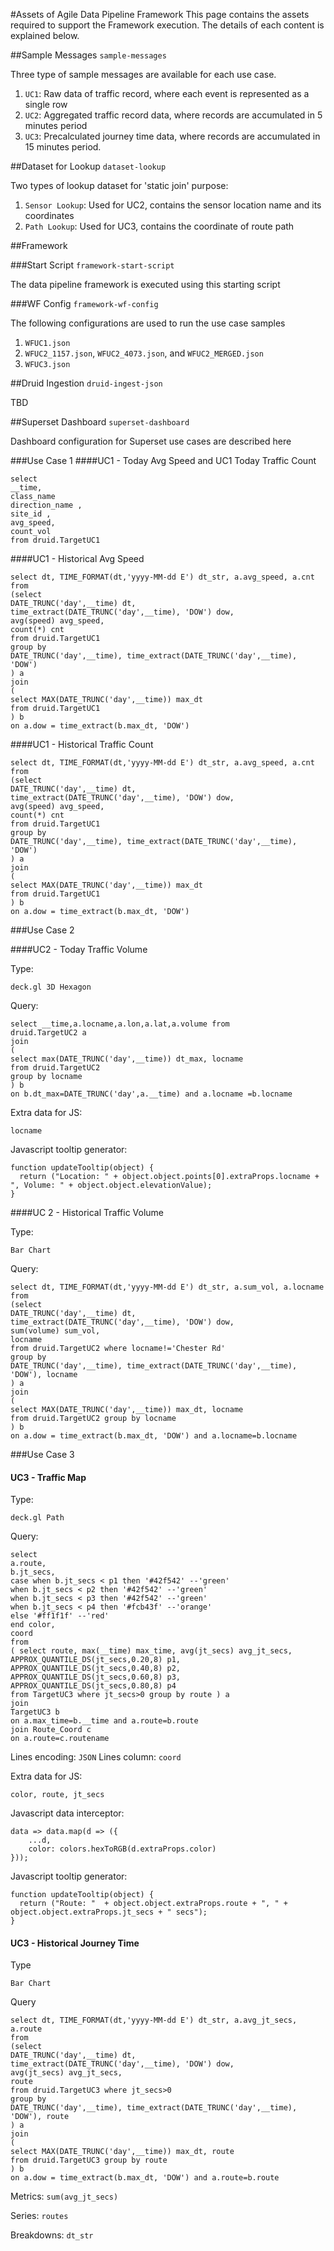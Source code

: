 #Assets of Agile Data Pipeline Framework
This page contains the assets required to support the Framework execution. The details of each content is explained below.


##Sample Messages `sample-messages`

Three type of sample messages are available for each use case.

1. `UC1`:
Raw data of traffic record, where each event is represented as a single row
2. `UC2`:
Aggregated traffic record data, where records are accumulated in 5 minutes period
3. `UC3`:
Precalculated journey time data, where records are accumulated in 15 minutes period.

##Dataset for Lookup `dataset-lookup`

Two types of lookup dataset for 'static join' purpose:
1. `Sensor Lookup`:
Used for UC2, contains the sensor location name and its coordinates
2. `Path Lookup`:
Used for UC3, contains the coordinate of route path

##Framework

###Start Script `framework-start-script`

The data pipeline framework is executed using this starting script 

###WF Config `framework-wf-config`

The following configurations are used to run the use case samples
1. `WFUC1.json`
2. `WFUC2_1157.json`, `WFUC2_4073.json`, and `WFUC2_MERGED.json`
3. `WFUC3.json`

##Druid Ingestion `druid-ingest-json`

TBD

##Superset Dashboard `superset-dashboard`

Dashboard configuration for Superset use cases are described here

###Use Case 1
####UC1 - Today Avg Speed and UC1 Today Traffic Count

```
select 
__time,
class_name
direction_name ,
site_id ,
avg_speed,
count_vol
from druid.TargetUC1
```
####UC1 - Historical Avg Speed

```
select dt, TIME_FORMAT(dt,'yyyy-MM-dd E') dt_str, a.avg_speed, a.cnt 
from
(select 
DATE_TRUNC('day',__time) dt,
time_extract(DATE_TRUNC('day',__time), 'DOW') dow,
avg(speed) avg_speed,
count(*) cnt
from druid.TargetUC1
group by 
DATE_TRUNC('day',__time), time_extract(DATE_TRUNC('day',__time), 'DOW')
) a
join
(
select MAX(DATE_TRUNC('day',__time)) max_dt
from druid.TargetUC1
) b
on a.dow = time_extract(b.max_dt, 'DOW')
```
####UC1 - Historical Traffic Count
```
select dt, TIME_FORMAT(dt,'yyyy-MM-dd E') dt_str, a.avg_speed, a.cnt 
from
(select 
DATE_TRUNC('day',__time) dt,
time_extract(DATE_TRUNC('day',__time), 'DOW') dow,
avg(speed) avg_speed,
count(*) cnt
from druid.TargetUC1
group by 
DATE_TRUNC('day',__time), time_extract(DATE_TRUNC('day',__time), 'DOW')
) a
join
(
select MAX(DATE_TRUNC('day',__time)) max_dt
from druid.TargetUC1
) b
on a.dow = time_extract(b.max_dt, 'DOW')
```

###Use Case 2

####UC2 - Today Traffic Volume

Type:
```
deck.gl 3D Hexagon
```
Query:

```
select __time,a.locname,a.lon,a.lat,a.volume from 
druid.TargetUC2 a
join
(
select max(DATE_TRUNC('day',__time)) dt_max, locname
from druid.TargetUC2 
group by locname 
) b
on b.dt_max=DATE_TRUNC('day',a.__time) and a.locname =b.locname
```

Extra data for JS:
```
locname
```

Javascript tooltip generator:
```
function updateTooltip(object) {
  return ("Location: " + object.object.points[0].extraProps.locname + ", Volume: " + object.object.elevationValue);
}
```

####UC 2 - Historical Traffic Volume

Type:
```
Bar Chart
```

Query:
```
select dt, TIME_FORMAT(dt,'yyyy-MM-dd E') dt_str, a.sum_vol, a.locname 
from
(select 
DATE_TRUNC('day',__time) dt,
time_extract(DATE_TRUNC('day',__time), 'DOW') dow,
sum(volume) sum_vol,
locname
from druid.TargetUC2 where locname!='Chester Rd'
group by 
DATE_TRUNC('day',__time), time_extract(DATE_TRUNC('day',__time), 'DOW'), locname
) a
join
(
select MAX(DATE_TRUNC('day',__time)) max_dt, locname
from druid.TargetUC2 group by locname
) b
on a.dow = time_extract(b.max_dt, 'DOW') and a.locname=b.locname
```

###Use Case 3

#### UC3 - Traffic Map

Type:
```
deck.gl Path
```

Query:
```
select
a.route,
b.jt_secs,
case when b.jt_secs < p1 then '#42f542' --'green'
when b.jt_secs < p2 then '#42f542' --'green'
when b.jt_secs < p3 then '#42f542' --'green'
when b.jt_secs < p4 then '#fcb43f' --'orange'
else '#ff1f1f' --'red' 
end color,
coord
from
( select route, max(__time) max_time, avg(jt_secs) avg_jt_secs, 
APPROX_QUANTILE_DS(jt_secs,0.20,8) p1,
APPROX_QUANTILE_DS(jt_secs,0.40,8) p2,
APPROX_QUANTILE_DS(jt_secs,0.60,8) p3,
APPROX_QUANTILE_DS(jt_secs,0.80,8) p4
from TargetUC3 where jt_secs>0 group by route ) a
join 
TargetUC3 b 
on a.max_time=b.__time and a.route=b.route
join Route_Coord c
on a.route=c.routename
```

Lines encoding: `JSON`
Lines column: `coord`

Extra data for JS:
```
color, route, jt_secs
```

Javascript data interceptor:
```
data => data.map(d => ({
    ...d,
    color: colors.hexToRGB(d.extraProps.color)
}));
```

Javascript tooltip generator:
```
function updateTooltip(object) {
  return ("Route: "  + object.object.extraProps.route + ", " + object.object.extraProps.jt_secs + " secs");
}
```

#### UC3 - Historical Journey Time

Type
```
Bar Chart
```

Query
```
select dt, TIME_FORMAT(dt,'yyyy-MM-dd E') dt_str, a.avg_jt_secs, a.route 
from
(select 
DATE_TRUNC('day',__time) dt,
time_extract(DATE_TRUNC('day',__time), 'DOW') dow,
avg(jt_secs) avg_jt_secs,
route
from druid.TargetUC3 where jt_secs>0
group by 
DATE_TRUNC('day',__time), time_extract(DATE_TRUNC('day',__time), 'DOW'), route
) a
join
(
select MAX(DATE_TRUNC('day',__time)) max_dt, route
from druid.TargetUC3 group by route
) b
on a.dow = time_extract(b.max_dt, 'DOW') and a.route=b.route

```

Metrics: `sum(avg_jt_secs)`

Series: `routes`

Breakdowns: `dt_str`

